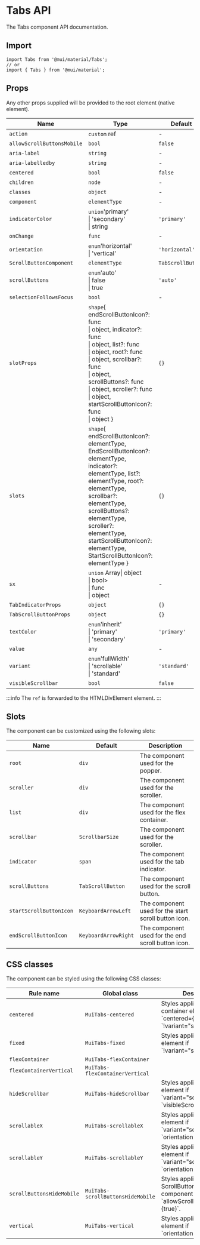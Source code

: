 # Tabs API

The Tabs component API documentation.

## Import

```
import Tabs from '@mui/material/Tabs';
// or
import { Tabs } from '@mui/material';
```

## Props

Any other props supplied will be provided to the root element (native element).

| Name | Type | Default | Description |
| --- | --- | --- | --- |
| `action` | `custom` ref | - | - |
| `allowScrollButtonsMobile` | `bool` | `false` | - |
| `aria-label` | `string` | - | - |
| `aria-labelledby` | `string` | - | - |
| `centered` | `bool` | `false` | - |
| `children` | `node` | - | - |
| `classes` | `object` | - | - |
| `component` | `elementType` | - | - |
| `indicatorColor` | `union`'primary'<br>\| 'secondary'<br>\| string | `'primary'` | - |
| `onChange` | `func` | - | - |
| `orientation` | `enum`'horizontal'<br>\| 'vertical' | `'horizontal'` | - |
| `ScrollButtonComponent` | `elementType` | `TabScrollButton` | - |
| `scrollButtons` | `enum`'auto'<br>\| false<br>\| true | `'auto'` | - |
| `selectionFollowsFocus` | `bool` | - | - |
| `slotProps` | `shape`{ endScrollButtonIcon?: func<br>\| object, indicator?: func<br>\| object, list?: func<br>\| object, root?: func<br>\| object, scrollbar?: func<br>\| object, scrollButtons?: func<br>\| object, scroller?: func<br>\| object, startScrollButtonIcon?: func<br>\| object } | `{}` | - |
| `slots` | `shape`{ endScrollButtonIcon?: elementType, EndScrollButtonIcon?: elementType, indicator?: elementType, list?: elementType, root?: elementType, scrollbar?: elementType, scrollButtons?: elementType, scroller?: elementType, startScrollButtonIcon?: elementType, StartScrollButtonIcon?: elementType } | `{}` | - |
| `sx` | `union` Array\| object<br>\| bool><br>\| func<br>\| object | - | The `sx` prop is also available. |
| `TabIndicatorProps` | `object` | `{}` | - |
| `TabScrollButtonProps` | `object` | `{}` | - |
| `textColor` | `enum`'inherit'<br>\| 'primary'<br>\| 'secondary' | `'primary'` | - |
| `value` | `any` | - | - |
| `variant` | `enum`'fullWidth'<br>\| 'scrollable'<br>\| 'standard' | `'standard'` | - |
| `visibleScrollbar` | `bool` | `false` | - |

:::info
The `ref` is forwarded to the HTMLDivElement element.
:::

## Slots

The component can be customized using the following slots:

| Name | Default | Description |
| --- | --- | --- |
| `root` | `div` | The component used for the popper. |
| `scroller` | `div` | The component used for the scroller. |
| `list` | `div` | The component used for the flex container. |
| `scrollbar` | `ScrollbarSize` | The component used for the scroller. |
| `indicator` | `span` | The component used for the tab indicator. |
| `scrollButtons` | `TabScrollButton` | The component used for the scroll button. |
| `startScrollButtonIcon` | `KeyboardArrowLeft` | The component used for the start scroll button icon. |
| `endScrollButtonIcon` | `KeyboardArrowRight` | The component used for the end scroll button icon. |

## CSS classes

The component can be styled using the following CSS classes:

| Rule name | Global class | Description |
| --- | --- | --- |
| `centered` | `MuiTabs-centered` | Styles applied to the flex container element if \`centered={true}\` & \`!variant="scrollable"\`. |
| `fixed` | `MuiTabs-fixed` | Styles applied to the tablist element if \`!variant="scrollable"\`. |
| `flexContainer` | `MuiTabs-flexContainer` |  |
| `flexContainerVertical` | `MuiTabs-flexContainerVertical` |  |
| `hideScrollbar` | `MuiTabs-hideScrollbar` | Styles applied to the tablist element if \`variant="scrollable"\` and \`visibleScrollbar={false}\`. |
| `scrollableX` | `MuiTabs-scrollableX` | Styles applied to the tablist element if \`variant="scrollable"\` and \`orientation="horizontal"\`. |
| `scrollableY` | `MuiTabs-scrollableY` | Styles applied to the tablist element if \`variant="scrollable"\` and \`orientation="vertical"\`. |
| `scrollButtonsHideMobile` | `MuiTabs-scrollButtonsHideMobile` | Styles applied to the ScrollButtonComponent component if \`allowScrollButtonsMobile={true}\`. |
| `vertical` | `MuiTabs-vertical` | Styles applied to the root element if \`orientation="vertical"\`. |